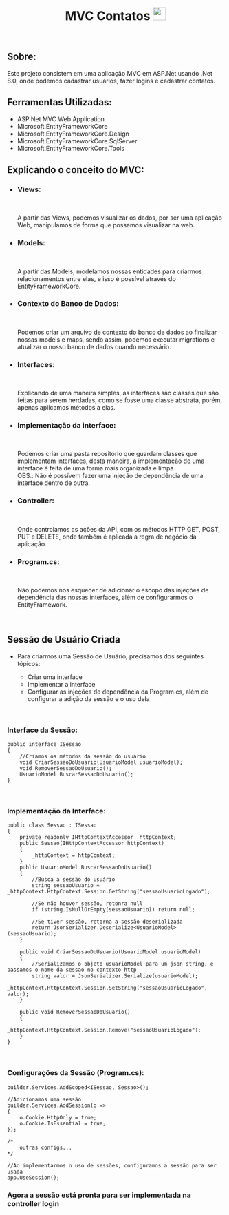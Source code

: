 <h1 align="center">MVC Contatos <img src="https://raw.githubusercontent.com/tomchen/stack-icons/master/logos/c-sharp.svg" width="30px"></h1>
<br/>

<h2>Sobre:</h2>
<p>Este projeto consistem em uma aplicação MVC em ASP.Net usando .Net 8.0, onde podemos cadastrar usuários, fazer logins e cadastrar contatos.</p>

<h2>Ferramentas Utilizadas:</h2>
<ul>
  <li>ASP.Net MVC Web Application</li>
  <li>Microsoft.EntityFrameworkCore</li>
  <li>Microsoft.EntityFrameworkCore.Design</li>
  <li>Microsoft.EntityFrameworkCore.SqlServer</li>
  <li>Microsoft.EntityFrameworkCore.Tools</li>
</ul>

<h2>Explicando o conceito do MVC:</h2>
<ul>
  <h3><li>Views:</li></h3><br/>
	<p>
		A partir das Views, podemos visualizar os dados, por ser uma aplicação Web, manipulamos de forma que possamos visualizar na web.
	</p>
	<h3><li>Models:</li></h3><br/>
	<p>
		A partir das Models, modelamos nossas entidades para criarmos relacionamentos entre elas, e isso é possível através do EntityFrameworkCore.
	</p>
	<h3><li>Contexto do Banco de Dados:</li></h3><br/>
	<p>
		Podemos criar um arquivo de contexto do banco de dados ao finalizar nossas models e maps, sendo assim, podemos executar migrations e atualizar
		o nosso banco de dados quando necessário.
	</p>
	<h3><li>Interfaces:</li></h3><br/>
	<p>
		Explicando de uma maneira simples, as interfaces são classes que são feitas para serem herdadas, como se fosse uma classe abstrata, porém,
		apenas aplicamos métodos a elas.
	</p>
	<h3><li>Implementação da interface:</li></h3><br/>
	<p>
		Podemos criar uma pasta repositório que guardam classes que implementam interfaces, desta maneira, a implementação de uma interface é feita
		de uma forma mais organizada e limpa. <br/>
		OBS.: Não é possívem fazer uma injeção de dependência de uma interface dentro de outra.
	</p>
	<h3><li>Controller:</li></h3><br/>
	<p>
		Onde controlamos as ações da API, com os métodos HTTP GET, POST, PUT e DELETE, onde também é aplicada a regra de negócio da aplicação.
	</p>
	<h3><li>Program.cs:</li></h3><br/>
	<p>
		Não podemos nos esquecer de adicionar o escopo das injeções de dependência das nossas interfaces, além de configurarmos o EntityFramework.
	</p>
</ul>

<br/>

<h2>Sessão de Usuário Criada</h2>
<ul>
	<li>Para criarmos uma Sessão de Usuário, precisamos dos seguintes tópicos:</li>
	<ul>
		<li>Criar uma interface</li>
		<li>Implementar a interface</li>
		<li>Configurar as injeções de dependência da Program.cs, além de configurar a adição da sessão e o uso dela</li>
	</ul>
</ul>
<br/>

<h3>Interface da Sessão:</h3>

```
public interface ISessao
{
    //Criamos os métodos da sessão do usuário
    void CriarSessaoDoUsuario(UsuarioModel usuarioModel);
    void RemoverSessaoDoUsuario();
    UsuarioModel BuscarSessaoDoUsuario();
}
```
<br/>

<h3>Implementação da Interface:</h3>

```
public class Sessao : ISessao
{
    private readonly IHttpContextAccessor _httpContext;
    public Sessao(IHttpContextAccessor httpContext)
    {
        _httpContext = httpContext;
    }
    public UsuarioModel BuscarSessaoDoUsuario()
    {
        //Busca a sessão do usuário
        string sessaoUsuario = _httpContext.HttpContext.Session.GetString("sessaoUsuarioLogado");

        //Se não houver sessão, retonra null
        if (string.IsNullOrEmpty(sessaoUsuario)) return null;

        //Se tiver sessão, retorna a sessão deserializada
        return JsonSerializer.Deserialize<UsuarioModel>(sessaoUsuario);
    }

    public void CriarSessaoDoUsuario(UsuarioModel usuarioModel)
    {
        //Serializamos o objeto usuarioModel para um json string, e passamos o nome da sessao no contexto http
        string valor = JsonSerializer.Serialize(usuarioModel);
        _httpContext.HttpContext.Session.SetString("sessaoUsuarioLogado", valor);
    }

    public void RemoverSessaoDoUsuario()
    {
        _httpContext.HttpContext.Session.Remove("sessaoUsuarioLogado");
    }
}
```
<br/>

<h3>Configurações da Sessão (Program.cs):</h3>

```
builder.Services.AddScoped<ISessao, Sessao>();

//Adicionamos uma sessão
builder.Services.AddSession(o =>
{
    o.Cookie.HttpOnly = true;
    o.Cookie.IsEssential = true;
});

/*
	outras configs...
*/

//Ao implementarmos o uso de sessões, configuramos a sessão para ser usada
app.UseSession();
```
<h3>Agora a sessão está pronta para ser implementada na controller login</h3>
